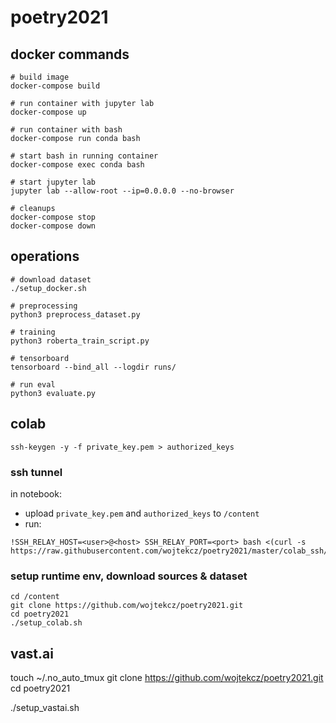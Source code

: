 # poetry2021

## docker commands
```
# build image
docker-compose build

# run container with jupyter lab
docker-compose up

# run container with bash
docker-compose run conda bash

# start bash in running container
docker-compose exec conda bash

# start jupyter lab
jupyter lab --allow-root --ip=0.0.0.0 --no-browser

# cleanups
docker-compose stop
docker-compose down
```

## operations
```
# download dataset
./setup_docker.sh

# preprocessing
python3 preprocess_dataset.py

# training
python3 roberta_train_script.py

# tensorboard
tensorboard --bind_all --logdir runs/

# run eval
python3 evaluate.py
```

## colab
```
ssh-keygen -y -f private_key.pem > authorized_keys
```

### ssh tunnel
in notebook:
- upload `private_key.pem` and `authorized_keys` to `/content`
- run:
```
!SSH_RELAY_HOST=<user>@<host> SSH_RELAY_PORT=<port> bash <(curl -s https://raw.githubusercontent.com/wojtekcz/poetry2021/master/colab_ssh/colab_ssh_server.sh)
```
### setup runtime env, download sources & dataset
```
cd /content
git clone https://github.com/wojtekcz/poetry2021.git
cd poetry2021
./setup_colab.sh
```

## vast.ai

touch ~/.no_auto_tmux
git clone https://github.com/wojtekcz/poetry2021.git
cd poetry2021

./setup_vastai.sh
